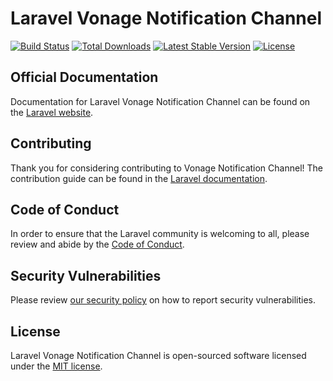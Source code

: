 # Laravel Vonage Notification Channel

<a href="https://github.com/laravel/vonage-notification-channel/actions"><img src="https://github.com/laravel/vonage-notification-channel/workflows/tests/badge.svg" alt="Build Status"></a>
<a href="https://packagist.org/packages/laravel/vonage-notification-channel"><img src="https://img.shields.io/packagist/dt/laravel/vonage-notification-channel" alt="Total Downloads"></a>
<a href="https://packagist.org/packages/laravel/vonage-notification-channel"><img src="https://img.shields.io/packagist/v/laravel/vonage-notification-channel" alt="Latest Stable Version"></a>
<a href="https://packagist.org/packages/laravel/vonage-notification-channel"><img src="https://img.shields.io/packagist/l/laravel/vonage-notification-channel" alt="License"></a>

## Official Documentation

Documentation for Laravel Vonage Notification Channel can be found on the [Laravel website](https://laravel.com/docs/notifications#sms-notifications).

## Contributing

Thank you for considering contributing to Vonage Notification Channel! The contribution guide can be found in the [Laravel documentation](https://laravel.com/docs/contributions).

## Code of Conduct

In order to ensure that the Laravel community is welcoming to all, please review and abide by the [Code of Conduct](https://laravel.com/docs/contributions#code-of-conduct).

## Security Vulnerabilities

Please review [our security policy](https://github.com/laravel/vonage-notification-channel/security/policy) on how to report security vulnerabilities.

## License

Laravel Vonage Notification Channel is open-sourced software licensed under the [MIT license](LICENSE.md).
